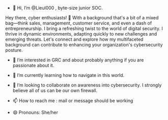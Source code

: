 - 👋 Hi, I’m @Lieul000 , byte-size junior SOC.

Hey there, cyber enthusiasts! 👋 With a background that's a bit of a mixed bag—think sales, management, customer service, and even a dash of entrepreneurship.
I bring a refreshing twist to the world of digital security. 
I thrive in dynamic environments, adapting quickly to new challenges and emerging threats. 
Let's connect and explore how my multifaceted background can contribute to enhancing your organization's cybersecurity posture.  

- 👀 I’m interested in GRC and about probably anything if you are passionate about it.
  
- 🌱 I’m currently learning how to navigate in this world.
- 💞️ I’m looking to collaborate on awareness into cybersecurity. I strongly believe all of us can be our own firewall.
- 📫 How to reach me : mail or message should be working
- 😄 Pronouns: She/her


<!---
Lieul000/Lieul000 is a ✨ special ✨ repository because its `README.md` (this file) appears on your GitHub profile.
You can click the Preview link to take a look at your changes.
--->

